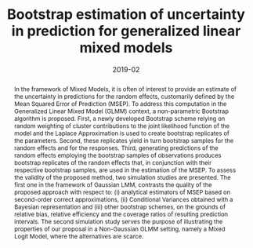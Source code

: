 ---
abstract: "In the framework of Mixed Models, it is often of interest to provide an 
  estimate of the uncertainty in predictions for the random effects, customarily 
  defined by the Mean Squared Error of Prediction (MSEP). To address this 
  computation in the Generalized Linear Mixed Model (GLMM) context, a 
  non-parametric Bootstrap algorithm is proposed. 
  
  First, a newly developed Bootstrap scheme relying on random weighting of cluster 
  contributions to the joint likelihood function of the model and the Laplace 
  Approximation is used to create bootstrap replicates of the parameters. 
  
  Second, these replicates yield in turn bootstrap samples for the random effects 
  and for the responses. 
  
  Third, generating predictions of the random effects employing the 
  bootstrap samples of observations produces bootstrap replicates of the random 
  effects that, in conjunction with their respective bootstrap samples, are used in the 
  estimation of the MSEP. 
  
  To assess the validity of the proposed method, two simulation 
  studies are presented. The first one in the framework of Gaussian LMM, contrasts the 
  quality of the proposed approach with respect to: (i) analytical estimators of MSEP 
  based on second-order correct approximations, (ii) Conditional Variances obtained with 
  a Bayesian representation and (iii) other bootstrap schemes, on the grounds of 
  relative bias, relative efficiency and the coverage ratios of resulting prediction 
  intervals. The second simulation study serves the purpose of illustrating the 
  properties of our proposal in a Non-Gaussian GLMM setting, namely a Mixed Logit 
  Model, where the alternatives are scarce."
authors:
- Eva Cantoni
- admin
date: "2019-02"
doi: https://doi.org/10.1016/j.csda.2018.08.006
links:
- icon: github
  icon_pack: fab
  name: Code
  url: https://github.com/dfloresag/glmmBoot
featured: false
projects: []
publication: '*Computational Statistics & Data Analysis* (130)'
publication_short: ""
publication_types:
- "2"
publishDate: "2017-01-01T00:00:00Z"
summary: "A new way of computing the uncertainty in prediction of Random Effects with a novel Bootstrapping method."
tags:
- Bootstrap
- GLMM
- Prediction
- Random effects
- MSEP
- Laplace approximation
title: Bootstrap estimation of uncertainty in prediction for generalized linear mixed models
url_code: ""
url_dataset: ""
url_pdf: "https://www.sciencedirect.com/science/article/abs/pii/S0167947318301890?via%3Dihub"
url_poster: ""
url_project: ""
url_slides: ""
url_source: ""
url_video: ""
---